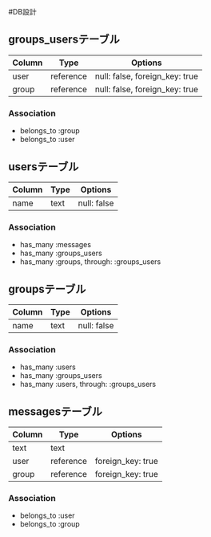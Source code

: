 #DB設計

## groups_usersテーブル

|Column|Type|Options|
|------|----|-------|
|user  |reference|null: false, foreign_key: true|
|group |reference|null: false, foreign_key: true|

### Association
- belongs_to :group
- belongs_to :user

## usersテーブル

|Column|Type|Options|
|------|----|-------|
|name  |text|null: false|

### Association
- has_many :messages
- has_many :groups_users
- has_many :groups, through: :groups_users

## groupsテーブル

|Column|Type|Options|
|------|----|-------|
|name  |text|null: false|

### Association

- has_many :users
- has_many :groups_users
- has_many :users, through: :groups_users

## messagesテーブル

|Column|Type|Options|
|------|----|-------|
|text  |text|       |
|user  |reference|foreign_key: true|
|group |reference|foreign_key: true|

### Association
- belongs_to :user
- belongs_to :group